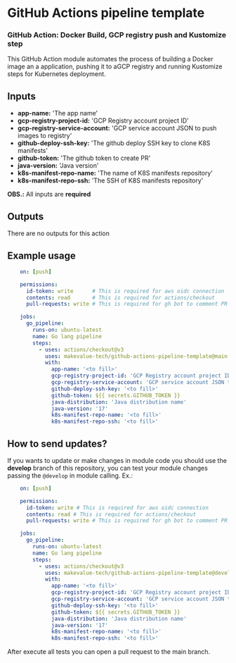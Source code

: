 # GitHub Actions pipeline template

### GitHub Action: Docker Build, GCP registry push and Kustomize step

This GitHub Action module automates the process of building a Docker image an a application, pushing it to aGCP registry and running Kustomize steps for Kubernetes deployment.

## Inputs

- **app-name:** 'The app name'
- **gcp-registry-project-id:** 'GCP Registry account project ID'
- **gcp-registry-service-account:** 'GCP service account JSON to push images to registry'
- **github-deploy-ssh-key:** 'The github deploy SSH key to clone K8S manifests'
- **github-token:** 'The github token to create PR'
- **java-version:** 'Java version'
- **k8s-manifest-repo-name:** 'The name of K8S manifests repository'
- **k8s-manifest-repo-ssh:** 'The SSH of K8S manifests repository'


**OBS.:** All inputs are **required**

## Outputs

There are no outputs for this action

## Example usage

```yaml
    on: [push]

    permissions:
      id-token: write      # This is required for aws oidc connection
      contents: read       # This is required for actions/checkout
      pull-requests: write # This is required for gh bot to comment PR

    jobs:
      go_pipeline:
        runs-on: ubuntu-latest
        name: Go lang pipeline
        steps:
          - uses: actions/checkout@v3
            uses: makevalue-tech/github-actions-pipeline-template@main
            with:
              app-name: '<to fill>'
              gcp-registry-project-id: 'GCP Registry account project ID'
              gcp-registry-service-account: 'GCP service account JSON to push images to registry'
              github-deploy-ssh-key: '<to fill>'
              github-token: ${{ secrets.GITHUB_TOKEN }}
              java-distribution: 'Java distribution name'
              java-version: '17'
              k8s-manifest-repo-name: '<to fill>'
              k8s-manifest-repo-ssh: '<to fill>'
```

## How to send updates?
If you wants to update or make changes in module code you should use the **develop** branch of this repository, you can test your module changes passing the `@develop` in module calling. Ex.:

```yaml
    on: [push]

    permissions:
      id-token: write # This is required for aws oidc connection
      contents: read # This is required for actions/checkout
      pull-requests: write # This is required for gh bot to comment PR

    jobs:
      go_pipeline:
        runs-on: ubuntu-latest
        name: Go lang pipeline
        steps:
          - uses: actions/checkout@v3
            uses: makevalue-tech/github-actions-pipeline-template@develop
            with:
              app-name: '<to fill>'
              gcp-registry-project-id: 'GCP Registry account project ID'
              gcp-registry-service-account: 'GCP service account JSON to push images to registry'
              github-deploy-ssh-key: '<to fill>'
              github-token: ${{ secrets.GITHUB_TOKEN }}
              java-distribution: 'Java distribution name'
              java-version: '17'
              k8s-manifest-repo-name: '<to fill>'
              k8s-manifest-repo-ssh: '<to fill>'
```
After execute all tests you can open a pull request to the main branch.
